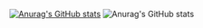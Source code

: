 [![Anurag's GitHub stats](https://github-readme-stats.vercel.app/api?username=RottenSea)](https://github.com/anuraghazra/github-readme-stats)
![Anurag's GitHub stats](https://github-readme-stats.vercel.app/api?username=RottenSea&show_icons=true&count_private=false)


























<!--
**RottenSea/RottenSea** is a ✨ _special_ ✨ repository because its `README.md` (this file) appears on your GitHub profile.

Here are some ideas to get you started:

- 🔭 I’m currently working on ...
- 🌱 I’m currently learning ...
- 👯 I’m looking to collaborate on ...
- 🤔 I’m looking for help with ...
- 💬 Ask me about ...
- 📫 How to reach me: ...
- 😄 Pronouns: ...
- ⚡ Fun fact: ...
-->
